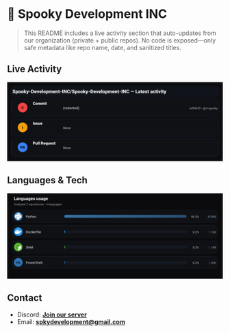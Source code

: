 # 👻 Spooky Development INC

> This README includes a live activity section that auto-updates from our organization (private + public repos). No code is exposed—only safe metadata like repo name, date, and sanitized titles.

## Live Activity
![Repo Snapshot](./assets/repo-snapshot.svg?v=9aa74bdd07)

## Languages & Tech
![Languages Usage](./assets/languages.svg?v=e6eca43fa7)

## Contact
- Discord: **[Join our server](https://discord.gg/XYspZgEEJb)**
- Email: **spkydevelopment@gmail.com**

